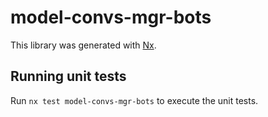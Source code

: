 # model-convs-mgr-bots

This library was generated with [Nx](https://nx.dev).

## Running unit tests

Run `nx test model-convs-mgr-bots` to execute the unit tests.

